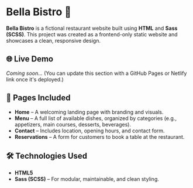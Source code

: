 # Bella Bistro 🍝

**Bella Bistro** is a fictional restaurant website built using **HTML** and **Sass (SCSS)**. This project was created as a frontend-only static website and showcases a clean, responsive design.

## 🌐 Live Demo

_Coming soon..._ (You can update this section with a GitHub Pages or Netlify link once it's deployed.)

## 📄 Pages Included

- **Home** – A welcoming landing page with branding and visuals.
- **Menu** – A full list of available dishes, organized by categories (e.g., appetizers, main courses, desserts, beverages).
- **Contact** – Includes location, opening hours, and contact form.
- **Reservations** – A form for customers to book a table at the restaurant.

## 🛠️ Technologies Used

- **HTML5**
- **Sass (SCSS)** – For modular, maintainable, and clean styling.

